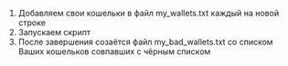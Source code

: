 
1. Добавляем свои кошельки в файл my_wallets.txt каждый на новой строке
2. Запускаем скрипт
3. После завершения созаётся файл my_bad_wallets.txt со списком Ваших кошельков совпавших с чёрным списком
